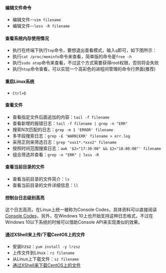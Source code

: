 #### 编辑文件命令
 - 编辑文件--`vim filename`
 - 编辑文件--`less -R filename`

#### 查看系统内存使用情况
 - 执行在终端下执行`top`命令，要想退出查看模式，输入`q`即可，如下图所示：
 - 执行`cat /proc/meminfo`命令来查看，简单版的命令是`free -h`
 - 执行`sudo atop`命令来查看，不过这个方式需要获得root权限，否则将会失败
 - 执行`htop`命令查看，可以实现一个高彩色的进程间管理的命令行界面(推荐)

#### 重启Linux系统
 - `Ctrl+D`

#### 查看文件
 - 查看指定文件后面追加的内容：`tail -f filename`
 - 查看新增的报错日志：`tail -f filename | grep -n "ERR"`
 - 搜索N次匹配的日志：`grep -m 1 'ERROR' filename`
 - 多字段搜索日志：`grep -E 'WARN|ERR' filename > err.log`
 - 采用正则来筛选日志：`grep "xxx1*.*xxx2" filename`
 - 按照时间范围搜索日志：`awk '$2>"17:30:00" && $2<"18:00:00"' filename`
 - 组合筛选并查看：`grep -n "ERR" | less -R`

#### 查看当前目录的文件
 - 查看当前目录的文件简介：`ls`
 - 查看当前目录的文件详细信息：`ll`

#### 控制台日志级别高亮
这个日志高亮，在Linux上统一被称为Console Codes，具体资料可以直接阅读[Console Codes](http://www.man7.org/linux/man-pages/man4/console_codes.4.html)，另外，在Windows 10上也开始支持这种日志格式，不过在Windows 10以下系统的时候可以借助Console API来实现类似的效果。

#### 通过XShell来上传/下载CentOS上的文件
 - 安装lrzsz：`yum install -y lrzsz`
 - 上传文件到Linux：`rz filename`
 - 从Linux上下载文件：`sz filename`
 - [通过XShell来下载CentOS上的文件](https://jingyan.baidu.com/article/219f4bf7eedef9de442d380f.html)